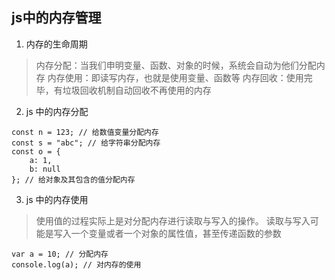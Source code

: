 ## js中的内存管理   
   
1. 内存的生命周期   
> 内存分配：当我们申明变量、函数、对象的时候，系统会自动为他们分配内存
> 内存使用：即读写内存，也就是使用变量、函数等
> 内存回收：使用完毕，有垃圾回收机制自动回收不再使用的内存
   
2. js 中的内存分配   
```
const n = 123; // 给数值变量分配内存
const s = "abc"; // 给字符串分配内存
const o = {
    a: 1,
    b: null
}; // 给对象及其包含的值分配内存
```
   
3. js 中的内存使用   
> 使用值的过程实际上是对分配内存进行读取与写入的操作。
> 读取与写入可能是写入一个变量或者一个对象的属性值，甚至传递函数的参数
```
var a = 10; // 分配内存
console.log(a); // 对内存的使用
```